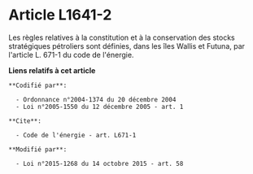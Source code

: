 # Article L1641-2

Les règles relatives à la constitution et à la conservation des stocks stratégiques pétroliers sont définies, dans les îles
Wallis et Futuna, par                                                 l'article L. 671-1 du code de l'énergie.

**Liens relatifs à cet article**

	**Codifié par**:

	  - Ordonnance n°2004-1374 du 20 décembre 2004
	  - Loi n°2005-1550 du 12 décembre 2005 - art. 1

	**Cite**:

	  - Code de l'énergie - art. L671-1

	**Modifié par**:

	  - Loi n°2015-1268 du 14 octobre 2015 - art. 58
